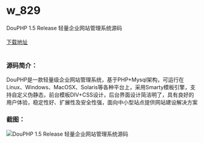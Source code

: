 # w_829
DouPHP 1.5 Release 轻量企业网站管理系统源码
<br/></br>
[下载地址](https://www.uuid2.com/829.html "下载地址")
<br/></br>
<h3>源码简介：</h3>
<p>DouPHP是一款轻量级企业网站管理系统，基于PHP+Mysql架构，可运行在Linux、Windows、MacOSX、Solaris等各种平台上，采用Smarty模板引擎，支持自定义伪静态，前台模板DIV+CSS设计，后台界面设计简洁明了，具有良好的用户体验，稳定性好、扩展性及安全性强，面向中小型站点提供网站建设解决方案<p>
<h3>截图：</h3>
<img src="https://www.uuid2.com/wp-content/uploads/img/202106/169b9f5469.jpg" alt="DouPHP 1.5 Release 轻量企业网站管理系统源码">
